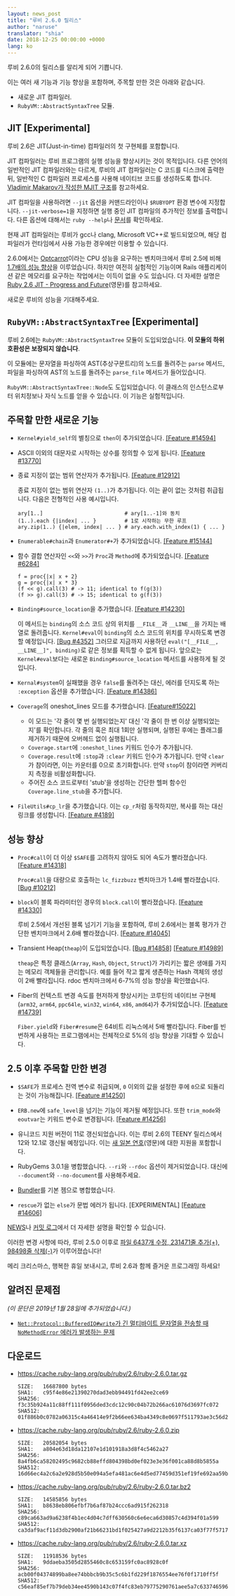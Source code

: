 ```yaml
---
layout: news_post
title: "루비 2.6.0 릴리스"
author: "naruse"
translator: "shia"
date: 2018-12-25 00:00:00 +0000
lang: ko
---
```


루비 2.6.0의 릴리스를 알리게 되어 기쁩니다.

이는 여러 새 기능과 기능 향상을 포함하며, 주목할 만한 것은 아래와 같습니다.

 * 새로운 JIT 컴파일러.
 * `RubyVM::AbstractSyntaxTree` 모듈.

## JIT [Experimental]

루비 2.6은 JIT(Just-in-time) 컴파일러의 첫 구현체를 포함합니다.

JIT 컴파일러는 루비 프로그램의 실행 성능을 향상시키는 것이 목적입니다. 다른 언어의 일반적인 JIT 컴파일러와는 다르게, 루비의 JIT 컴파일러는 C 코드를 디스크에 출력한 뒤, 일반적인 C 컴파일러 프로세스를 사용해 네이티브 코드를 생성하도록 합니다. [Vladimir Makarov가 작성한 MJIT 구조](https://bugs.ruby-lang.org/projects/ruby/wiki/MJIT#MJIT-organization)를 참고하세요.

JIT 컴파일을 사용하려면 `--jit` 옵션을 커맨드라인이나 `$RUBYOPT` 환경 변수에 지정합니다. `--jit-verbose=1`을 지정하면 실행 중인 JIT 컴파일의 추가적인 정보를 출력합니다. 다른 옵션에 대해서는 `ruby --help`나 [문서](https://bugs.ruby-lang.org/projects/ruby/wiki/MJIT#Basic-usage)를 확인하세요.

현재 JIT 컴파일러는 루비가 gcc나 clang, Microsoft VC++로 빌드되었으며, 해당 컴파일러가 런타임에서 사용 가능한 경우에만 이용할 수 있습니다.

2.6.0에서는 [Optcarrot](https://github.com/mame/optcarrot)이라는 CPU 성능을 요구하는 벤치마크에서 루비 2.5에 비해 [1.7배의 성능 향상](https://gist.github.com/k0kubun/d7f54d96f8e501bbbc78b927640f4208)을 이루었습니다. 하지만 여전히 실험적인 기능이며 Rails 애플리케이션 같은 메모리를 요구하는 작업에서는 이득이 없을 수도 있습니다. 더 자세한 설명은 [Ruby 2.6 JIT - Progress and Future](https://medium.com/@k0kubun/ruby-2-6-jit-progress-and-future-84e0a830ecbf)(영문)를 참고하세요.

새로운 루비의 성능을 기대해주세요.

## `RubyVM::AbstractSyntaxTree` [Experimental]

루비 2.6에는 `RubyVM::AbstractSyntaxTree` 모듈이 도입되었습니다. **이 모듈의 하위 호환성은 보장되지 않습니다**.

이 모듈에는 문자열을 파싱하여 AST(추상구문트리)의 노드를 돌려주는 `parse` 메서드, 파일을 파싱하여 AST의 노드를 돌려주는 `parse_file` 메서드가 들어있습니다.

`RubyVM::AbstractSyntaxTree::Node`도 도입되었습니다. 이 클래스의 인스턴스로부터 위치정보나 자식 노드를 얻을 수 있습니다. 이 기능은 실험적입니다.

## 주목할 만한 새로운 기능

* `Kernel#yield_self`의 별칭으로 `then`이 추가되었습니다. [[Feature #14594]](https://bugs.ruby-lang.org/issues/14594)

* ASCII 이외의 대문자로 시작하는 상수를 정의할 수 있게 됩니다. [[Feature #13770]](https://bugs.ruby-lang.org/issues/13770)

* 종료 지정이 없는 범위 연산자가 추가됩니다. [[Feature #12912]](https://bugs.ruby-lang.org/issues/12912)

  종료 지정이 없는 범위 연산자 `(1..)`가 추가됩니다. 이는 끝이 없는 것처럼 취급됩니다. 다음은 전형적인 사용 예시입니다.

      ary[1..]                          # ary[1..-1]와 동치
      (1..).each {|index| ... }         # 1로 시작하는 무한 루프
      ary.zip(1..) {|elem, index| ... } # ary.each.with_index(1) { ... }

* `Enumerable#chain`과 `Enumerator#+`가 추가되었습니다. [[Feature #15144]](https://bugs.ruby-lang.org/issues/15144)

* 함수 결합 연산자인 `<<`와 `>>`가 `Proc`과 `Method`에 추가되었습니다. [[Feature #6284]](https://bugs.ruby-lang.org/issues/6284)

      f = proc{|x| x + 2}
      g = proc{|x| x * 3}
      (f << g).call(3) # -> 11; identical to f(g(3))
      (f >> g).call(3) # -> 15; identical to g(f(3))

* `Binding#source_location`을 추가했습니다. [[Feature #14230]](https://bugs.ruby-lang.org/issues/14230)

  이 메서드는 `binding`의 소스 코드 상의 위치를 `__FILE__`과 `__LINE__`을 가지는 배열로 돌려줍니다. `Kernel#eval`이 `binding`의 소스 코드의 위치를 무시하도록 변경할 예정입니다. [[Bug #4352]](https://bugs.ruby-lang.org/issues/4352) 그러므로 지금까지 사용하던 `eval("[__FILE__, __LINE__]", binding)`로 같은 정보를 획득할 수 없게 됩니다. 앞으로는 `Kernel#eval`보다는 새로운 `Binding#source_location` 메서드를 사용하게 될 것입니다.

* `Kernal#system`이 실패했을 경우 `false`를 돌려주는 대신, 에러를 던지도록 하는 `:exception` 옵션을 추가했습니다. [[Feature #14386]](https://bugs.ruby-lang.org/issues/14386)

* `Coverage`의 oneshot_lines 모드를 추가했습니다. [[Feature#15022]](https://bugs.ruby-lang.org/issues/15022)

  * 이 모드는 '각 줄이 몇 번 실행되었는지' 대신 '각 줄이 한 번 이상 실행되었는지'를 확인합니다. 각 줄의 훅은 최대 1회만 실행되며, 실행된 후에는 플래그를 제거하기 때문에 오버헤드 없이 실행됩니다.
  * `Coverage.start`에 `:oneshot_lines` 키워드 인수가 추가됩니다.
  * `Coverage.result`에 `:stop`과 `:clear` 키워드 인수가 추가됩니다. 만약 `clear`가 참이라면, 이는 카운터를 0으로 초기화합니다. 만약 `stop`이 참이라면 커버리지 측정을 비활성화합니다.
  * 주어진 소스 코드로부터 'stub'을 생성하는 간단한 헬퍼 함수인 `Coverage.line_stub`을 추가합니다.

* `FileUtils#cp_lr`을 추가했습니다. 이는 `cp_r`처럼 동작하지만, 복사를 하는 대신 링크를 생성합니다. [[Feature #4189]](https://bugs.ruby-lang.org/issues/4189)

## 성능 향상

* `Proc#call`이 더 이상 `$SAFE`를 고려하지 않아도 되어 속도가 빨라졌습니다.
  [[Feature #14318]](https://bugs.ruby-lang.org/issues/14318)

  `Proc#call`을 대량으로 호출하는 `lc_fizzbuzz` 벤치마크가 1.4배 빨라졌습니다. [[Bug #10212]](https://bugs.ruby-lang.org/issues/10212)

* `block`이 블록 파라미터인 경우의 `block.call`이 빨라졌습니다. [[Feature #14330]](https://bugs.ruby-lang.org/issues/14330)

  루비 2.5에서 개선된 블록 넘기기 기능을 포함하여, 루비 2.6에서는 블록 평가가 간단한 벤치마크에서 2.6배 빨라졌습니다. [[Feature #14045]](https://bugs.ruby-lang.org/issues/14045)

* Transient Heap(`theap`)이 도입되었습니다. [[Bug #14858]](https://bugs.ruby-lang.org/issues/14858) [[Feature #14989]](https://bugs.ruby-lang.org/issues/14989)

  `theap`은 특정 클래스(`Array`, `Hash`, `Object`, `Struct`)가 가리키는 짧은 생애를 가지는 메모리 객체들을 관리합니다. 예를 들어 작고 짧게 생존하는 Hash 객체의 생성이 2배 빨라집니다. rdoc 벤치마크에서 6-7%의 성능 향상을 확인했습니다.

* Fiber의 컨텍스트 변경 속도를 현저하게 향상시키는 코루틴의 네이티브 구현체(`arm32`, `arm64`, `ppc64le`, `win32`, `win64`, `x86`, `amd64`)가 추가되었습니다. [[Feature #14739]](https://bugs.ruby-lang.org/issues/14739)

  `Fiber.yield`와 `Fiber#resume`은 64비트 리눅스에서 5배 빨라집니다. Fiber를 빈번하게 사용하는 프로그램에서는 전체적으로 5%의 성능 향상을 기대할 수 있습니다.

## 2.5 이후 주목할 만한 변경

* `$SAFE`가 프로세스 전역 변수로 취급되며, `0` 이외의 값을 설정한 후에 `0`으로 되돌리는 것이 가능해집니다. [[Feature #14250]](https://bugs.ruby-lang.org/issues/14250)

* `ERB.new`에 `safe_level`을 넘기는 기능이 제거될 예정입니다. 또한 `trim_mode`와 `eoutvar`는 키워드 변수로 변경됩니다. [[Feature #14256]](https://bugs.ruby-lang.org/issues/14256)

* 유니코드 지원 버전이 11로 갱신되었습니다. 이는 루비 2.6의 TEENY 릴리스에서 12와 12.1로 갱신될 예정입니다. 이는 [새 일본 연호](http://blog.unicode.org/2018/09/new-japanese-era.html)(영문)에 대한 지원을 포함합니다.

* RubyGems 3.0.1을 병합했습니다. `--ri`와 `--rdoc` 옵션이 제거되었습니다. 대신에 `--document`와 `--no-document`를 사용해주세요.

* [Bundler](https://github.com/bundler/bundler)를 기본 젬으로 병합했습니다.

* `rescue`가 없는 `else`가 문법 에러가 됩니다. [EXPERIMENTAL] [[Feature #14606]](https://bugs.ruby-lang.org/issues/14606)

[NEWS](https://github.com/ruby/ruby/blob/v2_6_0/NEWS)나 [커밋 로그](https://github.com/ruby/ruby/compare/v2_5_0...v2_6_0)에서 더 자세한 설명을 확인할 수 있습니다.

이러한 변경 사항에 따라, 루비 2.5.0 이후로 [파일 6437개 수정, 231471줄 추가(+), 98498줄 삭제(-)](https://github.com/ruby/ruby/compare/v2_5_0...v2_6_0)가 이루어졌습니다!

메리 크리스마스, 행복한 휴일 보내시고, 루비 2.6과 함께 즐거운 프로그래밍 하세요!

## 알려진 문제점

_(이 문단은 2019년 1월 28일에 추가되었습니다.)_

* [`Net::Protocol::BufferedIO#write`가 긴 멀티바이트 문자열을 전송할 때 `NoMethodError` 에러가 발생하는 문제](https://bugs.ruby-lang.org/issues/15468)

## 다운로드

* <https://cache.ruby-lang.org/pub/ruby/2.6/ruby-2.6.0.tar.gz>

      SIZE:   16687800 bytes
      SHA1:   c95f4e86e21390270dad3ebb94491fd42ee2ce69
      SHA256: f3c35b924a11c88ff111f0956ded3cdc12c90c04b72b266ac61076d3697fc072
      SHA512: 01f886b0c0782a06315c4a46414e9f2b66ee634ba4349c8e0697f511793ae3c56d2ad3cad6563f2b0fdcedf0ff3eba51b9afab907e7e1ac243475772f8688382

* <https://cache.ruby-lang.org/pub/ruby/2.6/ruby-2.6.0.zip>

      SIZE:   20582054 bytes
      SHA1:   a804e63d18da12107e1d101918a3d8f4c5462a27
      SHA256: 8a4fb6ca58202495c9682cb88effd804398bd0ef023e3e36f001ca88d8b5855a
      SHA512: 16d66ec4a2c6a2e928d5b50e094a5efa481ac6e4d5ed77459d351ef19fe692aa59b68307e3e25229eec5f30ae2f9adae2663bafe9c9d44bfb45d3833d77839d4

* <https://cache.ruby-lang.org/pub/ruby/2.6/ruby-2.6.0.tar.bz2>

      SIZE:   14585856 bytes
      SHA1:   b8638eb806efbf7b6af87b24ccc6ad915f262318
      SHA256: c89ca663ad9a6238f4b1ec4d04c7dff630560c6e6eca6d30857c4d394f01a599
      SHA512: ca3daf9acf11d3db2900af21b66231bd1f025427a9d2212b35f6137ca03f77f57171ddfdb99022c8c8bcd730ff92a7a4af54e8a2a770a67d8e16c5807aa391f1

* <https://cache.ruby-lang.org/pub/ruby/2.6/ruby-2.6.0.tar.xz>

      SIZE:   11918536 bytes
      SHA1:   9ddaeba3505d2855460c8c653159fc0ac8928c0f
      SHA256: acb00f04374899ba8ee74bbbcb9b35c5c6b1fd229f1876554ee76f0f1710ff5f
      SHA512: c56eaf85ef7b79deb34ee4590b143c07f4fc83eb79775290761aee5a7c63374659613538a41f25706ed6e19e49d5c67a1014c24d17f29948294c7abd0b0fcea8
